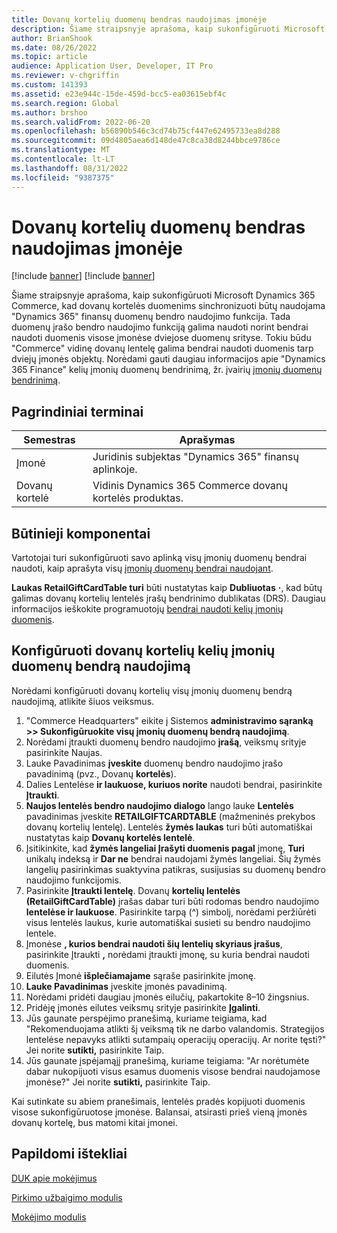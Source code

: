 ```yaml
---
title: Dovanų kortelių duomenų bendras naudojimas įmonėje
description: Šiame straipsnyje aprašoma, kaip sukonfigūruoti Microsoft Dynamics 365 Commerce naudoti "Dynamics 365" finansų duomenų bendro naudojimo funkcijas tarp duomenų sričių, kad būtų sinchronizuoti dovanų kortelės duomenys.
author: BrianShook
ms.date: 08/26/2022
ms.topic: article
audience: Application User, Developer, IT Pro
ms.reviewer: v-chgriffin
ms.custom: 141393
ms.assetid: e23e944c-15de-459d-bcc5-ea03615ebf4c
ms.search.region: Global
ms.author: brshoo
ms.search.validFrom: 2022-06-20
ms.openlocfilehash: b56890b546c3cd74b75cf447e62495733ea8d288
ms.sourcegitcommit: 09d4805aea6d148de47c8ca38d8244bbce9786ce
ms.translationtype: MT
ms.contentlocale: lt-LT
ms.lasthandoff: 08/31/2022
ms.locfileid: "9387375"
---
```

# <a name="cross-company-data-sharing-for-gift-cards"></a>Dovanų kortelių duomenų bendras naudojimas įmonėje

[!include [banner](../includes/banner.md)]
[!include [banner](../includes/preview-banner.md)]

Šiame straipsnyje aprašoma, kaip sukonfigūruoti Microsoft Dynamics 365 Commerce, kad dovanų kortelės duomenims sinchronizuoti būtų naudojama "Dynamics 365" finansų duomenų bendro naudojimo funkcija. Tada duomenų įrašo bendro naudojimo funkciją galima naudoti norint bendrai naudoti duomenis visose įmonėse dviejose duomenų srityse. Tokiu būdu "Commerce" vidinę dovanų lentelę galima bendrai naudoti duomenis tarp dviejų įmonės objektų. Norėdami gauti daugiau informacijos apie "Dynamics 365 Finance" kelių įmonių duomenų bendrinimą, žr. įvairių [įmonių duomenų bendrinimą](/dynamics365/fin-ops-core/dev-itpro/sysadmin/cross-company-data-sharing).

## <a name="key-terms"></a>Pagrindiniai terminai

| Semestras | Aprašymas |
|---|---|
| Įmonė | Juridinis subjektas "Dynamics 365" finansų aplinkoje. |
| Dovanų kortelė | Vidinis Dynamics 365 Commerce dovanų kortelės produktas. |

## <a name="prerequisites"></a>Būtinieji komponentai

Vartotojai turi sukonfigūruoti savo aplinką visų įmonių duomenų bendrai naudoti, kaip aprašyta visų [įmonių duomenų bendrai naudojant](/dynamics365/fin-ops-core/dev-itpro/sysadmin/cross-company-data-sharing).

**Laukas RetailGiftCardTable turi** būti nustatytas kaip **Dubliuotas** **·**, kad būtų galimas dovanų kortelių lentelės įrašų bendrinimo dublikatas (DRS). Daugiau informacijos ieškokite programuotojų [bendrai naudoti kelių įmonių duomenis](/dynamics365/fin-ops-core/dev-itpro/sysadmin/drs-srs-dev).

## <a name="configure-cross-company-data-sharing-for-gift-cards"></a>Konfigūruoti dovanų kortelių kelių įmonių duomenų bendrą naudojimą

Norėdami konfigūruoti dovanų kortelių visų įmonių duomenų bendrą naudojimą, atlikite šiuos veiksmus.

1. "Commerce Headquarters" eikite į Sistemos **administravimo sąranką \>\> Sukonfigūruokite visų įmonių duomenų bendrą naudojimą**.
1. Norėdami įtraukti duomenų bendro naudojimo **įrašą**, veiksmų srityje pasirinkite Naujas.
1. Lauke Pavadinimas **įveskite** duomenų bendro naudojimo įrašo pavadinimą (pvz., Dovanų **kortelės**).
1. Dalies Lentelėse **ir laukuose, kuriuos norite** naudoti bendrai, pasirinkite **Įtraukti**.
1. **Naujos lentelės bendro naudojimo dialogo** lango lauke **Lentelės** pavadinimas įveskite **RETAILGIFTCARDTABLE** (mažmeninės prekybos dovanų kortelių lentelę). Lentelės **žymės laukas** turi būti automatiškai nustatytas kaip **Dovanų kortelės lentelė**.
1. Įsitikinkite, kad **žymės langeliai Įrašyti duomenis pagal** įmonę, **Turi** unikalų indeksą ir **Dar ne** bendrai naudojami žymės langeliai. Šių žymės langelių pasirinkimas suaktyvina patikras, susijusias su duomenų bendro naudojimo funkcijomis.
1. Pasirinkite **Įtraukti lentelę**. Dovanų **kortelių lentelės (RetailGiftCardTable)** įrašas dabar turi būti rodomas bendro naudojimo **lentelėse ir laukuose**. Pasirinkite tarpą (^) simbolį, norėdami peržiūrėti visus lentelės laukus, kurie automatiškai susieti su bendro naudojimo lentele.
1. Įmonėse **, kurios bendrai naudoti šių lentelių skyriaus įrašus**, pasirinkite Įtraukti **,** norėdami įtraukti įmonę, su kuria bendrai naudoti duomenis.
1. Eilutės Įmonė **išplečiamajame** sąraše pasirinkite įmonę.
1. **Lauke Pavadinimas** įveskite įmonės pavadinimą.
1. Norėdami pridėti daugiau įmonės eilučių, pakartokite 8–10 žingsnius.
1. Pridėję įmonės eilutes veiksmų srityje pasirinkite **Įgalinti**.
1. Jūs gaunate perspėjimo pranešimą, kuriame teigiama, kad "Rekomenduojama atlikti šį veiksmą tik ne darbo valandomis. Strategijos lentelėse nepavyks atlikti sutampaių operacijų operacijų. Ar norite tęsti?" Jei norite **sutikti,** pasirinkite Taip.
1. Jūs gaunate įspėjamąjį pranešimą, kuriame teigiama: "Ar norėtumėte dabar nukopijuoti visus esamus duomenis visose bendrai naudojamose įmonėse?" Jei norite **sutikti,** pasirinkite Taip.

Kai sutinkate su abiem pranešimais, lentelės pradės kopijuoti duomenis visose sukonfigūruotose įmonėse. Balansai, atsirasti prieš vieną įmonės dovanų kortelę, bus matomi kitai įmonei.

## <a name="additional-resources"></a>Papildomi ištekliai

[DUK apie mokėjimus](payments-retail.md)

[Pirkimo užbaigimo modulis](../add-checkout-module.md)

[Mokėjimo modulis](../payment-module.md)
